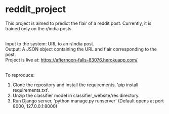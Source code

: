 # reddit_project

This project is aimed to predict the flair of a reddit post. Currently, it is trained only on the r/india posts.<br><br>

Input to the system: URL to an r/india post.<br>
Output: A JSON object containing the URL and flair corresponding to the post.<br>
Project is live at: https://afternoon-falls-83076.herokuapp.com/<br><br>

To reproduce:
1. Clone the repository and install the requirements, 'pip install requirements.txt'.
2. Unzip the classifier model in  classifier_website/res directory.
3. Run Django server, 'python manage.py runserver' (Default opens at port 8000, 127.0.0.1:8000)





